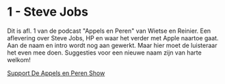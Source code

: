 # 1 - Steve Jobs

<p>Dit is afl. 1 van de podcast &quot;Appels en Peren&quot; van Wietse en Reinier. Een aflevering over Steve Jobs, HP en waar het verder met Apple naartoe gaat. Aan de naam en intro wordt nog aan gewerkt. Maar hier moet de luisteraar het even mee doen. Suggesties voor een nieuwe naam zijn van harte welkom!</p><p><a href="https://www.patreon.com/appelsenperenshow" rel="payment">Support De Appels en Peren Show</a></p>